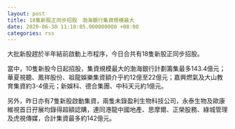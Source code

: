 ```yaml
---
layout: post
title: 18隻新股正同步招股　渤海銀行集資規模最大
date: 2020-06-30 11:10:05.000000000 +08:00
categories: rss
---
```


大批新股趕於半年結前啟動上市程序，今日合共有18隻新股正同步招股。

當中，10隻新股今日起招股，集資規模最大的渤海銀行計劃籌集最多143.4億元；華夏視聽、鳳祥股份、祖龍娛樂集資額介乎約12億至22億元；嘉興燃氣及大山教育集資約3-4億元；新娛科、德合集團、中科天元約1億元。

另外，昨日亦有7隻新股啟動集資，兩隻未錄盈利生物科技公司，永泰生物及歐康維視首日孖展均錄得超額認購，連同港龍中國地產、思摩爾、正榮股務、綠城管理及虎視傳媒，合計集資最多約142億元。
